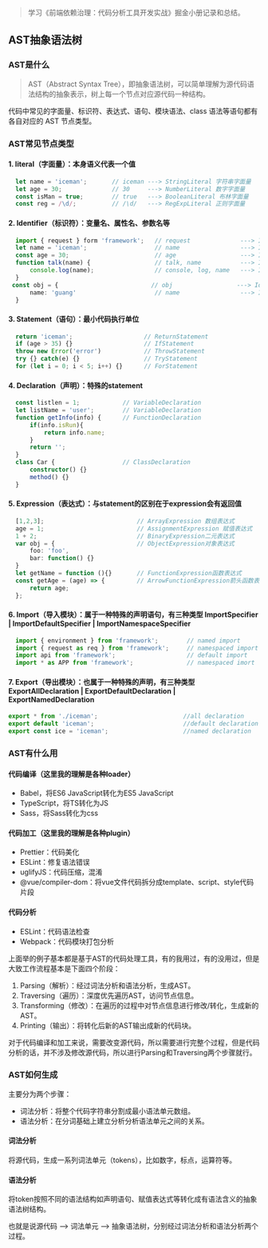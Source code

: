 > 学习《前端依赖治理：代码分析工具开发实战》掘金小册记录和总结。
>

## AST抽象语法树

### AST是什么

> AST（Abstract Syntax Tree），即抽象语法树，可以简单理解为源代码语法结构的抽象表示，树上每一个节点对应源代码一种结构。

代码中常见的字面量、标识符、表达式、语句、模块语法、class 语法等语句都有各自对应的 AST 节点类型。

### AST常见节点类型

#### 1. literal（字面量）：本身语义代表一个值

```ts
  let name = 'iceman';       // iceman ---> StringLiteral 字符串字面量
  let age = 30;              // 30     ---> NumberLiteral 数字字面量
  const isMan = true;        // true   ---> BooleanLiteral 布林字面量
  const reg = /\d/;          // /\d/   ---> RegExpLiteral 正则字面量
```

#### 2. Identifier（标识符）：变量名、属性名、参数名等

```ts
  import { request } form 'framework';   // request              ---> Identifier
  let name = 'iceman';                   // name                 ---> Identifier
  const age = 30;                        // age                  ---> Identifier
  function talk(name) {                  // talk, name           ---> Identifier
      console.log(name);                 // console, log, name   ---> Identifier
  }
 const obj = {                          // obj                  ---> Identifier
      name: 'guang'                      // name                 ---> Identifier
  }
```

#### 3. Statement（语句）：最小代码执行单位

```ts
  return 'iceman';                    // ReturnStatement
  if (age > 35) {}                    // IfStatement
  throw new Error('error')            // ThrowStatement
  try {} catch(e) {}                  // TryStatement
  for (let i = 0; i < 5; i++) {}      // ForStatement
```

#### 4. Declaration（声明）：特殊的statement

```ts
  const listlen = 1;            // VariableDeclaration
  let listName = 'user';        // VariableDeclaration
  function getInfo(info) {      // FunctionDeclaration
      if(info.isRun){
          return info.name;
      }
      return '';
  }         
  class Car {                   // ClassDeclaration
      constructor() {}
      method() {}
  }
```

#### 5. Expression（表达式）：与statement的区别在于expression会有返回值

```ts
  [1,2,3];                          // ArrayExpression 数组表达式
  age = 1;                          // AssignmentExpression 赋值表达式
  1 + 2;                            // BinaryExpression二元表达式
  var obj = {                       // ObjectExpression对象表达式
      foo: 'foo',     
      bar: function() {}    
  }
  let getName = function (){}       // FunctionExpression函数表达式
  const getAge = (age) => {         // ArrowFunctionExpression箭头函数表达式
      return age;
  };             
```

#### 6. Import（导入模块）：属于一种特殊的声明语句，有三种类型 ImportSpecifier | ImportDefaultSpecifier | ImportNamespaceSpecifier

```ts
  import { environment } from 'framework';        // named import
  import { request as req } from 'framework';     // namespaced import
  import api from 'framework';                    // default import
  import * as APP from 'framework';               // namespaced imort
```

#### 7. Export（导出模块）：也属于一种特殊的声明，有三种类型 ExportAllDeclaration | ExportDefaultDeclaration | ExportNamedDeclaration

```ts
export * from './iceman';                        //all declaration
export default 'iceman';                         //default declaration
export const ice = 'iceman';                     //named declaration
```

### AST有什么用

#### 代码编译（这里我的理解是各种loader）

- Babel，将ES6 JavaScript转化为ES5 JavaScript
- TypeScript，将TS转化为JS
- Sass，将Sass转化为css

#### 代码加工（这里我的理解是各种plugin）

- Prettier：代码美化
- ESLint：修复语法错误
- uglifyJS：代码压缩，混淆
- @vue/compiler-dom：将vue文件代码拆分成template、script、style代码片段

#### 代码分析

- ESLint：代码语法检查
- Webpack：代码模块打包分析

上面举的例子基本都是基于AST的代码处理工具，有的我用过，有的没用过，但是大致工作流程基本是下面四个阶段：

1. Parsing（解析）：经过词法分析和语法分析，生成AST。
2. Traversing（遍历）：深度优先遍历AST，访问节点信息。
3. Transforming（修改）：在遍历的过程中对节点信息进行修改/转化，生成新的AST。
4. Printing（输出）：将转化后新的AST输出成新的代码块。

对于代码编译和加工来说，需要改变源代码，所以需要进行完整个过程，但是代码分析的话，并不涉及修改源代码，所以进行Parsing和Traversing两个步骤就行。

### AST如何生成

主要分为两个步骤：

- 词法分析：将整个代码字符串分割成最小语法单元数组。
- 语法分析：在分词基础上建立分析分析语法单元之间的关系。

#### 词法分析

将源代码，生成一系列词法单元（tokens），比如数字，标点，运算符等。

#### 语法分析

将token按照不同的语法结构如声明语句、赋值表达式等转化成有语法含义的抽象语法树结构。

也就是说源代码  -->   词法单元  -->  抽象语法树，分别经过词法分析和语法分析两个过程。
